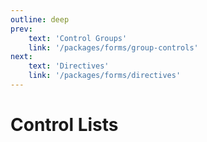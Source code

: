 ```yaml
---
outline: deep
prev:
    text: 'Control Groups'
    link: '/packages/forms/group-controls'
next:
    text: 'Directives'
    link: '/packages/forms/directives'
---
```


<!-- @format -->

# Control Lists
